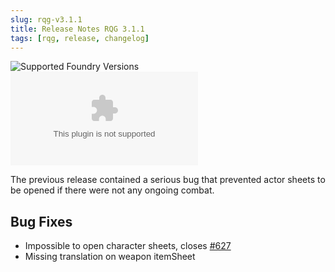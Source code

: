 ```yaml
---
slug: rqg-v3.1.1
title: Release Notes RQG 3.1.1
tags: [rqg, release, changelog]
---
```


![Supported Foundry Versions](https://img.shields.io/endpoint?url=https://foundryshields.com/version?url=https://github.com/sun-dragon-cult/fvtt-system-rqg/releases/download/v3.1.1/system.json)
![Download Count](https://img.shields.io/github/downloads/sun-dragon-cult/fvtt-system-rqg/v3.1.1/rqg.zip)

The previous release contained a serious bug that prevented actor sheets to be opened if there were
not any ongoing combat.

## Bug Fixes

- Impossible to open character sheets, closes
  [#627](https://github.com/sun-dragon-cult/fvtt-system-rqg/issues/627)
- Missing translation on weapon itemSheet
